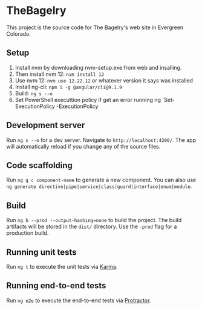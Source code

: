 # TheBagelry

This project is the source code for The Bagelry's web site in Evergreen Colorado.

## Setup

1. Install nvm by downloading nvm-setup.exe from web and insalling.
1. Then install nvm 12: `nvm install 12`
1. Use nvm 12: `nvm use 12.22.12` or whatever version it says was installed
1. Install ng-cli: `npm i -g @angular/cli@9.1.9`
1. Build: `ng s --o`
1. Set PowerShell executtion policy if get an error running ng `Set-ExecutionPolicy -ExecutionPolicy

## Development server

Run `ng s --o` for a dev server. Navigate to `http://localhost:4200/`. The app will automatically reload if you change any of the source files.

## Code scaffolding

Run `ng g c component-name` to generate a new component. You can also use `ng generate directive|pipe|service|class|guard|interface|enum|module`.

## Build

Run `ng b --prod --output-hashing=none` to build the project. The build artifacts will be stored in the `dist/` directory. Use the `-prod` flag for a production build.

## Running unit tests

Run `ng t` to execute the unit tests via [Karma](https://karma-runner.github.io).

## Running end-to-end tests

Run `ng e2e` to execute the end-to-end tests via [Protractor](http://www.protractortest.org/).
